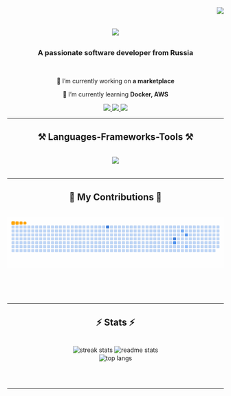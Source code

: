 <img align="right" src="https://visitor-badge.laobi.icu/badge?page_id=notAckerman.notAckerman" />

<h1 align="center">
    <img src="https://readme-typing-svg.herokuapp.com/?font=Righteous&size=35&center=true&vCenter=true&width=500&height=70&duration=4000&lines=Hi+There!+👋;+I'm+notAckerman!;" />
</h1>

<h3 align="center">A passionate software developer from Russia</h3>

<br/>

<div align="center">
 
 🔭 I’m currently working on **a marketplace**
 
 🌱 I’m currently learning **Docker, AWS**

 </div>
 
<div align="center"> 
  <a href="mailto:alexei.penkov2016@gmail.com">
    <img src="https://img.shields.io/badge/Gmail-333333?style=for-the-badge&logo=gmail&logoColor=red" />
  <a href="https://github.com/notAckerman" target="_blank">
     <img src="https://img.shields.io/badge/Portfolio-FF5722?style=for-the-badge&logo=todoist&logoColor=white" target="_blank" /> <!-- sqlite, safari, google-chrome are other good icon options -->
  </a>
  <a href="https://t.me/g1ovanni_giorgio" target="_blank">
     <img src="https://img.shields.io/badge/telegram-333333?style=for-the-badge&logo=telegram&logoColor=white" target="_blank" /> <!-- sqlite, safari, google-chrome are other good icon options -->
  </a>

</div>

 <hr/>
 
<h2 align="center">⚒ Languages-Frameworks-Tools ⚒</h2>
<br/>
<div align="center">
    <img src="https://skillicons.dev/icons?i=firebase,mongodb,java,mysql,spring,postgresql,docker,git,postman,hibernate,redis,kafka" /><br>
</div>

<br/>
<hr/>

<div align="center">
  <h2>🐍 My Contributions 🐍</h2>
  <br>
  <img alt="snake eating my contributions" src="https://github.com/notAckerman/notAckerman/blob/output/github-contribution-grid-snake.gif" />
  
  <br/><br/><br/>
</div>

<hr/>

<h2 align="center">⚡️ Stats ⚡️</h2>
<br>
<div align=center>
  <img width=390 src="https://github-readme-streak-stats-notAckerman.vercel.app/?user=notAckerman&count_private=true&theme=react&border_radius=10" alt="streak stats"/>
  <img width=390 src="https://github-readme-stats-notAckerman.vercel.app/api?username=notAckerman&count_private=true&show_icons=true&theme=react&rank_icon=github&border_radius=10" alt="readme stats" />
  <br/>
  <img width=325 align="center" src="https://github-readme-stats-notAckerman.vercel.app/api/top-langs/?username=notAckerman&hide=HTML&langs_count=8&layout=compact&theme=react&border_radius=10&size_weight=0.5&count_weight=0.5&exclude_repo=github-readme-stats" alt="top langs" />
</div>

<br/><br/>

<hr/>

<br/>
